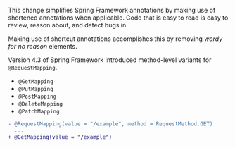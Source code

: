 This change simplifies Spring Framework annotations by making use of shortened annotations when applicable.
Code that is easy to read is easy to review, reason about, and detect bugs in.

Making use of shortcut annotations accomplishes this by removing *wordy for no reason* elements.  


Version 4.3 of Spring Framework introduced method-level variants for `@RequestMapping`.
- `@GetMapping`
- `@PutMapping`
- `@PostMapping`
- `@DeleteMapping`
- `@PatchMapping`

```diff
- @RequestMapping(value = "/example", method = RequestMethod.GET)
  ...
+ @GetMapping(value = "/example")
```

